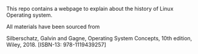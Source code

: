 This repo contains a webpage to explain about the history of Linux Operating system.

All materials have been sourced from  

Silberschatz, Galvin and Gagne, Operating System Concepts, 10th 
edition, Wiley, 2018. 
[ISBN-13: 978-1119439257] 
